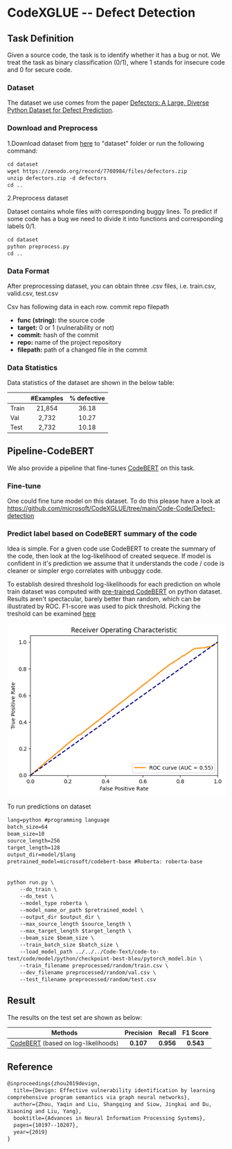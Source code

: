 # CodeXGLUE -- Defect Detection

## Task Definition

Given a source code, the task is to identify whether it has a bug or not. We treat the task as binary classification (0/1), where 1 stands for insecure code and 0 for secure code.

### Dataset

The dataset we use comes from the paper [Defectors: A Large, Diverse Python Dataset for Defect Prediction](https://arxiv.org/abs/2303.04738). 

### Download and Preprocess

1.Download dataset from [here](https://doi.org/10.5281/zenodo.7708984) to "dataset" folder or run the following command:

```shell
cd dataset
wget https://zenodo.org/record/7708984/files/defectors.zip
unzip defectors.zip -d defectors
cd ..
```

2.Preprocess dataset

Dataset contains whole files with corresponding buggy lines. To predict if some code has a bug we need to divide it into functions and corresponding labels 0/1.

```shell
cd dataset
python preprocess.py
cd ..
```

### Data Format

After preprocessing dataset, you can obtain three .csv files, i.e. train.csv, valid.csv, test.csv

Csv has following data in each row.
	commit	repo	filepath

   - **func (string):** the source code
   - **target:** 0 or 1 (vulnerability or not)
   - **commit:** hash of the commit
   - **repo:** name of the project repository
   - **filepath:** path of a changed file in the commit

### Data Statistics

Data statistics of the dataset are shown in the below table:

|       | #Examples | % defective |
| ----- | :-------: | :---------: |
| Train |  21,854   |    36.18    |
| Val   |   2,732   |    10.27    |
| Test  |   2,732   |    10.18    |


## Pipeline-CodeBERT

We also provide a pipeline that fine-tunes [CodeBERT](https://arxiv.org/pdf/2002.08155.pdf) on this task.

### Fine-tune

One could fine tune model on this dataset. To do this please have a look at https://github.com/microsoft/CodeXGLUE/tree/main/Code-Code/Defect-detection

### Predict label based on CodeBERT summary of the code

Idea is simple. For a given code use CodeBERT to create the summary of the code, then look at the log-likelihood of created sequece. If model is confident in it's prediction we assume that it understands the code / code is cleaner or simpler ergo correlates with unbuggy code.

To establish desired threshold log-likelihoods for each prediction on whole train dataset was computed with 
[pre-trained CodeBERT](Code-Text/code-to-text/README.md) on python dataset. Results aren't spectacular, barely better than random, which can be illustrated by ROC. F1-score was used to pick threshold. Picking the treshold can be examined [here](Code-Code/code-to-text/code/notebooks/find_treshold.ipynb)

![auc](auc.png)


To run predictions on dataset

```shell
lang=python #programming language
batch_size=64
beam_size=10
source_length=256
target_length=128
output_dir=model/$lang
pretrained_model=microsoft/codebert-base #Roberta: roberta-base


python run.py \
    --do_train \
    --do_test \
    --model_type roberta \
    --model_name_or_path $pretrained_model \
    --output_dir $output_dir \
    --max_source_length $source_length \
    --max_target_length $target_length \
    --beam_size $beam_size \
    --train_batch_size $batch_size \
    --load_model_path ../../../Code-Text/code-to-text/code/model/python/checkpoint-best-bleu/pytorch_model.bin \
    --train_filename preprocessed/random/train.csv \
    --dev_filename preprocessed/random/val.csv \
    --test_filename preprocessed/random/test.csv

```


## Result

The results on the test set are shown as below:

| Methods  | Precision | Recall | F1 Score |
| -------- | :-------: |  :-------: |  :-------: |
| [CodeBERT](https://arxiv.org/pdf/2002.08155.pdf) (based on log-likelihoods) | **0.107** | **0.956** | **0.543** |


## Reference
<pre><code>@inproceedings{zhou2019devign,
  title={Devign: Effective vulnerability identification by learning comprehensive program semantics via graph neural networks},
  author={Zhou, Yaqin and Liu, Shangqing and Siow, Jingkai and Du, Xiaoning and Liu, Yang},
  booktitle={Advances in Neural Information Processing Systems},
  pages={10197--10207},
  year={2019}
}</code></pre>
